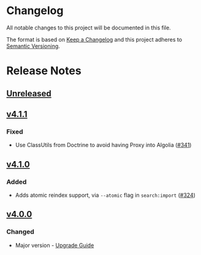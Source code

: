 # Changelog

All notable changes to this project will be documented in this file.

The format is based on [Keep a Changelog](http://keepachangelog.com/) and this project adheres to [Semantic Versioning](http://semver.org/).

# Release Notes

## [Unreleased](https://github.com/algolia/search-bundle/compare/4.1.1...master)


## [v4.1.1](https://github.com/algolia/search-bundle/compare/4.1.0...4.1.1)

### Fixed
- Use ClassUtils from Doctrine to avoid having Proxy into Algolia ([#341](https://github.com/algolia/search-bundle/pull/341))


## [v4.1.0](https://github.com/algolia/search-bundle/compare/4.0.0...4.1.0)
### Added
- Adds atomic reindex support, via `--atomic` flag in `search:import` ([#324](https://github.com/algolia/search-bundle/pull/324))

## [v4.0.0](https://github.com/algolia/search-bundle/compare/3.4.0...4.0.0)

### Changed
- Major version - [Upgrade Guide](https://github.com/algolia/search-bundle/blob/master/UPGRADE-4.0.md)
